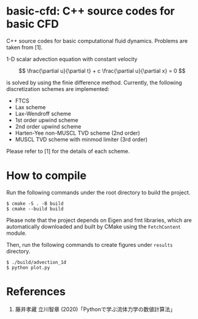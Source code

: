 # basic-cfd: C++ source codes for basic CFD
C++ source codes for basic computational fluid dynamics.
Problems are taken from [1].

1-D scalar advection equation with constant velocity

$$
\frac{\partial u}{\partial t} + c \frac{\partial u}{\partial x} = 0
$$

is solved by using the finie difference method. Currently, the following discretization schemes are implemented:

- FTCS
- Lax scheme
- Lax-Wendroff scheme
- 1st order upwind scheme
- 2nd order upwind scheme
- Harten-Yee non-MUSCL TVD scheme (2nd order)
- MUSCL TVD scheme with minmod limiter (3rd order)

Please refer to [1] for the details of each scheme.

# How to compile

Run the following commands under the root directory to build the project.

```
$ cmake -S . -B build
$ cmake --build build
```

Please note that the project depends on Eigen and fmt libraries, which are automatically downloaded and built by CMake using the `FetchContent` module.

Then, run the following commands to create figures under `results` directory.

```
$ ./build/advection_1d
$ python plot.py
```

# References
1. 藤井孝藏 立川智章 (2020)「Pythonで学ぶ流体力学の数値計算法」
